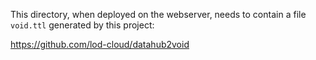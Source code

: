 This directory, when deployed on the webserver, needs to contain a file
`void.ttl` generated by this project:

https://github.com/lod-cloud/datahub2void
